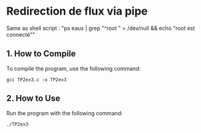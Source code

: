 # Redirection de flux via pipe
Same as shell script : "ps eaux | grep "^root " > /dev/null && echo "root est connecté""

## 1. How to Compile
To compile the program, use the following command:
```
gcc TP2ex3.c -o TP2ex3
```

## 2. How to Use
Run the program with the following command:
```
./TP2ex3
```

